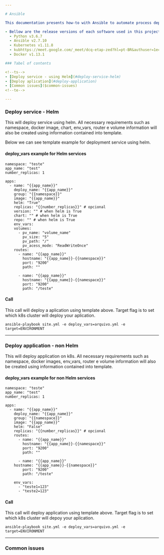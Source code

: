 ```yaml
---

# Ansible

This documentation presents how-to with Ansible to automate process deploy for applications (such as: python, rubygolang and java) or services (such as: mediawiki, sharelatex, grafana and etc....).

- Bellow are the release versions of each software used in this project:
  - Python v3.6.7
  - Ansible v2.7.10
  - Kubernetes v1.11.8
  - kubhttps://meet.google.com/_meet/dcq-etap-zed?hl=pt-BR&authuser=1ectl v1.9.1
  - Docker v1.13.1

### Tabel of contents

<!--ts-->
- [Deploy service - using Helm](#deploy-service-helm)
- [Deploy aplication](#deploy-application)
- [Common issues]($common-issues)
<!--te-->

---
```


### Deploy service - Helm

This will deploy service using helm. All necessary requirements such as namespace, docker image, chart, env_vars, router e volume information will also be created using information contained into template.

Below we can see template example for deployment service using helm.

#### deploy_vars example for Helm services

```
namespace: "teste"
app_name: "test"
number_replicas: 1

apps:
  - name: "{{app_name}}"
    deploy_name: "{{app_name}}"
    group: "{{namespace}}"
    image: "{{app_name}}"
    helm: "True"
    replicas: "{{number_replicas}}" # opcional
    version: "" # when helm is True
    chart: "" # when helm is True
    repo: "" # when helm is True
    env_vars:
    volumes:
      - pv_name: "volume_name"
        pv_size: "5"
        pv_path: "/"
        pv_acess_mode: "ReadWriteOnce"
    routes:
      - name: "{{app_name}}"
        hostname: "{{app_name}}-{{namespace}}"
        port: "9200"
        path: ""

      - name: "{{app_name}}"
        hostname: "{{app_name}}-{{namespace}}"
        port: "9200"
        path: "/teste"
```

#### Call

This call will deploy a aplication using template above. Target flag is to set which k8s cluster will deploy your aplication.

```
ansible-playbook site.yml -e deploy_vars=arquivo.yml -e target=ENVIRONMENT

```

---
### Deploy application - non Helm

This will deploy application on k8s. All necessary requirements such as namespace, docker images, env_vars, router e volume information will also be created using information contained into template.

#### deploy_vars example for non Helm services

```
namespace: "teste"
app_name: "test"
number_replicas: 1

apps:
  - name: "{{app_name}}"
    deploy_name: "{{app_name}}"
    group: "{{namespace}}"
    image: "{{app_name}}"
    helm: "False"
    replicas: "{{number_replicas}}" # opcional
    routes:
      - name: "{{app_name}}"
        hostname: "{{app_name}}-{{namespace}}"
        port: "9200"
        path: ""

      - name: "{{app_name}}"
	hostname: "{{app_name}}-{{namespace}}"
        port: "9200"
        path: "/teste"

    env_vars:
      - "teste1=123"
      - "teste2=123"
```

#### Call

This call will deploy application using template above. Target flag is to set which k8s cluster will depoy your aplication.


```
ansible-playbook site.yml -e deploy_vars=arquivo.yml -e target=ENVIRONMENT

```

---

### Common issues
